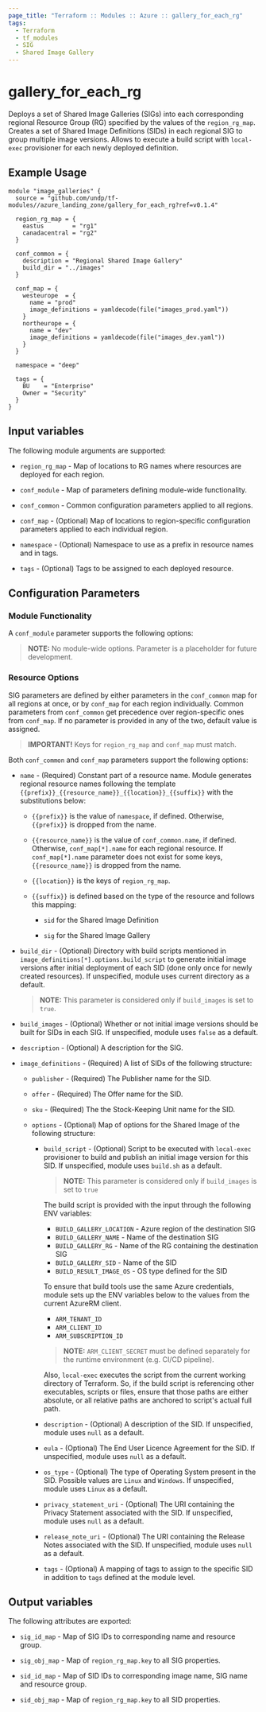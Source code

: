 ```yaml
---
page_title: "Terraform :: Modules :: Azure :: gallery_for_each_rg"
tags:
  - Terraform
  - tf_modules
  - SIG
  - Shared Image Gallery
---
```

# gallery_for_each_rg

Deploys a set of Shared Image Galleries (SIGs) into each corresponding regional Resource Group (RG) specified by the values of the `region_rg_map`. Creates a set of Shared Image Definitions (SIDs) in each regional SIG to group multiple image versions. Allows to execute a build script with `local-exec` provisioner for each newly deployed definition.

## Example Usage

```hcl
module "image_galleries" {
  source = "github.com/undp/tf-modules//azure_landing_zone/gallery_for_each_rg?ref=v0.1.4"

  region_rg_map = {
    eastus        = "rg1"
    canadacentral = "rg2"
  }

  conf_common = {
    description = "Regional Shared Image Gallery"
    build_dir = "../images"
  }

  conf_map = {
    westeurope  = {
      name = "prod"
      image_definitions = yamldecode(file("images_prod.yaml"))
    }
    northeurope = {
      name = "dev"
      image_definitions = yamldecode(file("images_dev.yaml"))
    }
  }

  namespace = "deep"

  tags = {
    BU    = "Enterprise"
    Owner = "Security"
  }
}
```

## Input variables

The following module arguments are supported:

* `region_rg_map` - Map of locations to RG names where resources are deployed for each region.

* `conf_module` - Map of parameters defining module-wide functionality.

* `conf_common` - Common configuration parameters applied to all regions.

* `conf_map` - (Optional) Map of locations to region-specific configuration parameters applied to each individual region.

* `namespace` - (Optional) Namespace to use as a prefix in resource names and in tags.

* `tags` - (Optional) Tags to be assigned to each deployed resource.

## Configuration Parameters

### Module Functionality

A `conf_module` parameter supports the following options:

> **NOTE:** No module-wide options. Parameter is a placeholder for future development.

### Resource Options

SIG parameters are defined by either parameters in the `conf_common` map for all regions at once, or by `conf_map` for each region individually. Common parameters from `conf_common` get precedence over region-specific ones from `conf_map`. If no parameter is provided in any of the two, default value is assigned.

  > **IMPORTANT!** Keys for `region_rg_map` and `conf_map` must match.

Both `conf_common` and `conf_map` parameters support the following options:

* `name` - (Required) Constant part of a resource name. Module generates regional resource names following the template `{{prefix}}_{{resource_name}}_{{location}}_{{suffix}}` with the substitutions below:

  * `{{prefix}}` is the value of `namespace`, if defined. Otherwise, `{{prefix}}` is dropped from the name.

  * `{{resource_name}}` is the value of `conf_common.name`, if defined. Otherwise, `conf_map[*].name` for each regional resource. If `conf_map[*].name` parameter does not exist for some keys, `{{resource_name}}` is dropped from the name.

  * `{{location}}` is the keys of `region_rg_map`.

  * `{{suffix}}` is defined based on the type of the resource and follows this mapping:

    * `sid` for the Shared Image Definition

    * `sig` for the Shared Image Gallery

* `build_dir` - (Optional) Directory with build scripts mentioned in `image_definitions[*].options.build_script` to generate initial image versions after initial deployment of each SID (done only once for newly created resources). If unspecified, module uses current directory as a default.

  > **NOTE:** This parameter is considered only if `build_images` is set to `true`.

* `build_images` - (Optional) Whether or not initial image versions should be built for SIDs in each SIG. If unspecified, module uses `false` as a default.

* `description` - (Optional) A description for the SIG.

* `image_definitions` - (Required) A list of SIDs of the following structure:

  * `publisher` - (Required) The Publisher name for the SID.

  * `offer` - (Required) The Offer name for the SID.

  * `sku` - (Required) The the Stock-Keeping Unit name for the SID.

  * `options` - (Optional) Map of options for the Shared Image of the following structure:

    * `build_script` - (Optional) Script to be executed with `local-exec` provisioner to build and publish an initial image version for this SID. If unspecified, module uses `build.sh` as a default.

      > **NOTE:** This parameter is considered only if `build_images` is set to `true`

      The build script is provided with the input through the following ENV variables:

      * `BUILD_GALLERY_LOCATION` - Azure region of the destination SIG
      * `BUILD_GALLERY_NAME` - Name of the destination SIG
      * `BUILD_GALLERY_RG` - Name of the RG containing the destination SIG
      * `BUILD_GALLERY_SID` - Name of the SID
      * `BUILD_RESULT_IMAGE_OS` - OS type defined for the SID

      To ensure that build tools use the same Azure credentials, module sets up the ENV variables below to the values from the current AzureRM client.

      * `ARM_TENANT_ID`
      * `ARM_CLIENT_ID`
      * `ARM_SUBSCRIPTION_ID`

      > **NOTE:** `ARM_CLIENT_SECRET` must be defined separately for the runtime environment (e.g. CI/CD pipeline).

      Also, `local-exec` executes the script from the current working directory of Terraform. So, if the build script is referencing other executables, scripts or files, ensure that those paths are either absolute, or all relative paths are anchored to script's actual full path.

    * `description` - (Optional) A description of the SID. If unspecified, module uses `null` as a default.

    * `eula` - (Optional) The End User Licence Agreement for the SID. If unspecified, module uses `null` as a default.

    * `os_type` - (Optional) The type of Operating System present in the SID. Possible values are `Linux` and `Windows`. If unspecified, module uses `Linux` as a default.

    * `privacy_statement_uri` - (Optional) The URI containing the Privacy Statement associated with the SID. If unspecified, module uses `null` as a default.

    * `release_note_uri` - (Optional) The URI containing the Release Notes associated with the SID. If unspecified, module uses `null` as a default.

    * `tags` - (Optional) A mapping of tags to assign to the specific SID in addition to `tags` defined at the module level.

## Output variables

The following attributes are exported:

* `sig_id_map` - Map of SIG IDs to corresponding name and resource group.

* `sig_obj_map` - Map of `region_rg_map.key` to all SIG properties.

* `sid_id_map` - Map of SID IDs to corresponding image name, SIG name and resource group.

* `sid_obj_map` - Map of `region_rg_map.key` to all SID properties.
